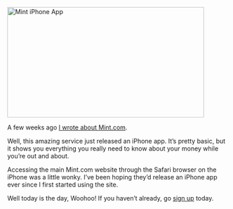 <!--
slug: mint-releases-an-iphone-app
date: Fri Dec 19 2008 09:00:00 GMT+0100 (CET)
tags: personal finance, iphone
title: Mint Releases an iPhone App
id: 98741807
link: http://joreteg.com/post/98741807/mint-releases-an-iphone-app
raw: {"blog_name":"henrikjoreteg","id":98741807,"post_url":"http://joreteg.com/post/98741807/mint-releases-an-iphone-app","slug":"mint-releases-an-iphone-app","type":"text","date":"2008-12-19 08:00:00 GMT","timestamp":1229673600,"state":"published","format":"markdown","reblog_key":"KdntmayE","tags":["personal finance","iphone"],"short_url":"http://tmblr.co/ZgL_Yy5ugul","recommended_source":null,"recommended_color":null,"highlighted":[],"note_count":0,"title":"Mint Releases an iPhone App","body":"<p><a href=\"http://www.flickr.com/photos/hjoreteg/3121161454/\" title=\"Mint iPhone App by hjoreteg, on Flickr\"><img src=\"http://farm4.static.flickr.com/3244/3121161454_24b902c0ef.jpg\" width=\"448\" height=\"251\" alt=\"Mint iPhone App\"/></a></p>\n\n<p>A few weeks ago <a href=\"http://joreteg.com/post/98740551/minty-fresh-finances-tracking-your-money-with-mint\">I wrote about Mint.com</a>.</p>\n\n<p>Well, this amazing service just released an iPhone app. It&rsquo;s pretty basic, but it shows you everything you really need to know about your money while you&rsquo;re out and about.</p>\n\n<p>Accessing the main Mint.com website through the Safari browser on the iPhone was a little wonky. I&rsquo;ve been hoping they&rsquo;d release an iPhone app ever since I first started using the site.</p>\n\n<p>Well today is the day, Woohoo! If you haven&rsquo;t already, go <a href=\"http://www.mint.com\">sign up</a> today.</p>","reblog":{"tree_html":"","comment":"<p><a href=\"http://www.flickr.com/photos/hjoreteg/3121161454/\" title=\"Mint iPhone App by hjoreteg, on Flickr\"><img src=\"http://farm4.static.flickr.com/3244/3121161454_24b902c0ef.jpg\" width=\"448\" height=\"251\" alt=\"Mint iPhone App\"></a></p>\n\n<p>A few weeks ago <a href=\"http://joreteg.com/post/98740551/minty-fresh-finances-tracking-your-money-with-mint\">I wrote about Mint.com</a>.</p>\n\n<p>Well, this amazing service just released an iPhone app. It’s pretty basic, but it shows you everything you really need to know about your money while you’re out and about.</p>\n\n<p>Accessing the main Mint.com website through the Safari browser on the iPhone was a little wonky. I’ve been hoping they’d release an iPhone app ever since I first started using the site.</p>\n\n<p>Well today is the day, Woohoo! If you haven’t already, go <a href=\"http://www.mint.com\">sign up</a> today.</p>"},"trail":[{"blog":{"name":"henrikjoreteg","active":true,"theme":{"header_full_width":1500,"header_full_height":500,"header_focus_width":676,"header_focus_height":380,"avatar_shape":"circle","background_color":"#F6F6F6","body_font":"Helvetica Neue","header_bounds":"0,1249,380,573","header_image":"http://static.tumblr.com/df7befc8b0387cf597578e613c221cb3/uzkwgdq/FAjnt7hyg/tumblr_static_agmw2bdhkjs4ws4sscw44swgc.jpg","header_image_focused":"http://static.tumblr.com/df7befc8b0387cf597578e613c221cb3/uzkwgdq/1oSnt7hyh/tumblr_static_tumblr_static_agmw2bdhkjs4ws4sscw44swgc_focused_v3.jpg","header_image_scaled":"http://static.tumblr.com/df7befc8b0387cf597578e613c221cb3/uzkwgdq/FAjnt7hyg/tumblr_static_agmw2bdhkjs4ws4sscw44swgc_2048_v2.jpg","header_stretch":true,"link_color":"#529ECC","show_avatar":true,"show_description":true,"show_header_image":true,"show_title":true,"title_color":"#444444","title_font":"Helvetica Neue","title_font_weight":"bold"}},"post":{"id":"98741807"},"content_raw":"<p><a href=\"http://www.flickr.com/photos/hjoreteg/3121161454/\" title=\"Mint iPhone App by hjoreteg, on Flickr\"><img src=\"http://farm4.static.flickr.com/3244/3121161454_24b902c0ef.jpg\" width=\"448\" height=\"251\" alt=\"Mint iPhone App\"></a></p>\n\n<p>A few weeks ago <a href=\"http://joreteg.com/post/98740551/minty-fresh-finances-tracking-your-money-with-mint\">I wrote about Mint.com</a>.</p>\n\n<p>Well, this amazing service just released an iPhone app. It’s pretty basic, but it shows you everything you really need to know about your money while you’re out and about.</p>\n\n<p>Accessing the main Mint.com website through the Safari browser on the iPhone was a little wonky. I’ve been hoping they’d release an iPhone app ever since I first started using the site.</p>\n\n<p>Well today is the day, Woohoo! If you haven’t already, go <a href=\"http://www.mint.com\">sign up</a> today.</p>","content":"<p><img external_src=\"http://farm4.static.flickr.com/3244/3121161454_24b902c0ef.jpg\" src=\"http://assets.tumblr.com/images/inline_photo.png?2\" loader=\"http://assets.tumblr.com/images/inline_photo_loading.gif\" width=\"44\" height=\"49\" class=\"inline_external_image constrained_image\"/></p>\n\n<p>A few weeks ago <a href=\"http://joreteg.com/post/98740551/minty-fresh-finances-tracking-your-money-with-mint\">I wrote about Mint.com</a>.</p>\n\n<p>Well, this amazing service just released an iPhone app. It’s pretty basic, but it shows you everything you really need to know about your money while you’re out and about.</p>\n\n<p>Accessing the main Mint.com website through the Safari browser on the iPhone was a little wonky. I’ve been hoping they’d release an iPhone app ever since I first started using the site.</p>\n\n<p>Well today is the day, Woohoo! If you haven’t already, go <a href=\"http://www.mint.com\">sign up</a> today.</p>","is_current_item":true,"is_root_item":true}]}
publish: 2008-12-019
-->


<p><a href="http://www.flickr.com/photos/hjoreteg/3121161454/" title="Mint iPhone App by hjoreteg, on Flickr"><img src="http://farm4.static.flickr.com/3244/3121161454_24b902c0ef.jpg" width="448" height="251" alt="Mint iPhone App"/></a></p>

<p>A few weeks ago <a href="http://joreteg.com/post/98740551/minty-fresh-finances-tracking-your-money-with-mint">I wrote about Mint.com</a>.</p>

<p>Well, this amazing service just released an iPhone app. It&rsquo;s pretty basic, but it shows you everything you really need to know about your money while you&rsquo;re out and about.</p>

<p>Accessing the main Mint.com website through the Safari browser on the iPhone was a little wonky. I&rsquo;ve been hoping they&rsquo;d release an iPhone app ever since I first started using the site.</p>

<p>Well today is the day, Woohoo! If you haven&rsquo;t already, go <a href="http://www.mint.com">sign up</a> today.</p>
